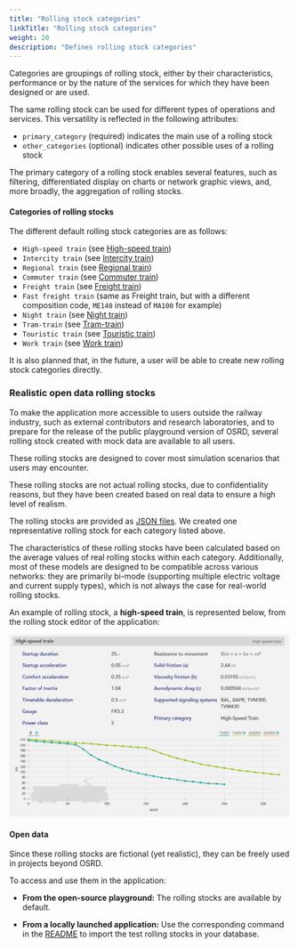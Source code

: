 ```yaml
---
title: "Rolling stock categories"
linkTitle: "Rolling stock categories"
weight: 20
description: "Defines rolling stock categories"
---
```


Categories are groupings of rolling stock, either by their characteristics, performance or by the nature of the services for which they have been designed or are used.

The same rolling stock can be used for different types of operations and services. This versatility is reflected in the following attributes:
- `primary_category` (required) indicates the main use of a rolling stock
- `other_categories` (optional) indicates other possible uses of a rolling stock

The primary category of a rolling stock enables several features, such as filtering, differentiated display on charts or network graphic views, and, more broadly, the aggregation of rolling stocks.

#### Categories of rolling stocks

The different default rolling stock categories are as follows:

- `High-speed train` (see [High-speed train](https://en.wikipedia.org/wiki/High-speed_rail))
- `Intercity train` (see [Intercity train](https://en.wikipedia.org/wiki/Inter-city_rail))
- `Regional train` (see [Regional train](https://en.wikipedia.org/wiki/Regional_rail))
- `Commuter train` (see [Commuter train](https://en.wikipedia.org/wiki/Commuter_rail))
- `Freight train` (see [Freight train](https://en.wikipedia.org/wiki/Rail_freight_transport))
- `Fast freight train` (same as Freight train, but with a different composition code, `ME140` instead of `MA100` for example)
- `Night train` (see [Night train](https://en.wikipedia.org/wiki/Sleeping_car))
- `Tram-train` (see [Tram-train](https://en.wikipedia.org/wiki/Tram-train))
- `Touristic train` (see [Touristic train](https://en.wikipedia.org/wiki/Heritage_railway))
- `Work train` (see [Work train](https://en.wikipedia.org/wiki/Work_train))

It is also planned that, in the future, a user will be able to create new rolling stock categories directly.

### Realistic open data rolling stocks

To make the application more accessible to users outside the railway industry, such as external contributors and research laboratories, and to prepare for the release of the public playground version of OSRD, several rolling stock created with mock data are available to all users.

These rolling stocks are designed to cover most simulation scenarios that users may encounter.

These rolling stocks are not actual rolling stocks, due to confidentiality reasons, but they have been created based on real data to ensure a high level of realism.

The rolling stocks are provided as [JSON files](https://github.com/OpenRailAssociation/osrd/tree/dev/tests/data/rolling_stocks). We created one representative rolling stock for each category listed above.

The characteristics of these rolling stocks have been calculated based on the average values of real rolling stocks within each category. Additionally, most of these models are designed to be compatible across various networks: they are primarily bi-mode (supporting multiple electric voltage and current supply types), which is not always the case for real-world rolling stocks.

An example of rolling stock, a **high-speed train**, is represented below, from the rolling stock editor of the application:

![Rolling stock](high-speed-rolling-stock.en.png)

#### Open data

Since these rolling stocks are fictional (yet realistic), they can be freely used in projects beyond OSRD.

To access and use them in the application:

- **From the open-source playground:** The rolling stocks are available by default.

- **From a locally launched application:** Use the corresponding command in the [README](https://github.com/OpenRailAssociation/osrd/blob/dev/README.md) to import the test rolling stocks in your database.
